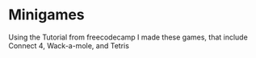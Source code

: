 # Minigames
Using the Tutorial from freecodecamp I made these games, that include Connect 4, Wack-a-mole, and Tetris 
